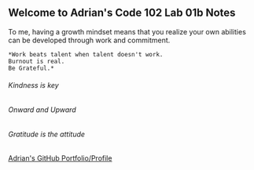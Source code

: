 ## Welcome to Adrian's Code 102 Lab 01b Notes

To me, having a growth mindset means that you realize your own abilities can be developed through work and commitment. 

    *Work beats talent when talent doesn't work.
    Burnout is real.
    Be Grateful.*


###### Kindness is key

###### Onward and Upward

###### Gratitude is the attitude

[Adrian's GitHub Portfolio/Profile](https://github.com/hirobius)
